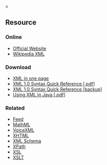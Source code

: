 &lt;

Resource
--------

### Online

-   [Official Website](http://www.w3.org/XML/)
-   [Wikipedia XML](http://en.wikipedia.org/wiki/XML)

### Download

-   [XML in one page](http://www.xml.su/)
-   [XML 1.0 Syntax Quick Reference \[.pdf\]](http://www.mulberrytech.com/quickref/XMLquickref.pdf)
-   [XML 1.0 Syntax Quick Reference \[backup\]](static/cs/XMLquickref.pdf)
-   [Using XML in Java \[.pdf\]](http://refcardz.dzone.com/refcardz/using-xml-java)

### Related

-   [Feed](feed/index.html "Feed Cheat Sheet")
-   [MathML](mathml.html "MathML Cheat Sheet")
-   [VoiceXML](voicexml.html "VoiceXML Cheat Sheet")
-   [XHTML](xhtml.html "XHTML Cheat Sheet")
-   [XML Schema](xml-schema/index.html "XML Schema Cheat Sheet")
-   [XPath](xpath.html "XPath Cheat Sheet")
-   [XSL](xsl.html "XSL Cheat Sheet")
-   [XSLT](xslt.html "XSLT Cheat Sheet")
